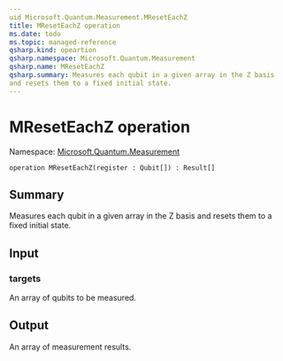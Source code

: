 ```yaml
---
uid Microsoft.Quantum.Measurement.MResetEachZ
title: MResetEachZ operation
ms.date: todo
ms.topic: managed-reference
qsharp.kind: opeartion
qsharp.namespace: Microsoft.Quantum.Measurement
qsharp.name: MResetEachZ
qsharp.summary: Measures each qubit in a given array in the Z basis
and resets them to a fixed initial state.
---
```


# MResetEachZ operation

Namespace: [Microsoft.Quantum.Measurement](xref:Microsoft.Quantum.Measurement)

```qsharp
operation MResetEachZ(register : Qubit[]) : Result[]
```

## Summary
Measures each qubit in a given array in the Z basis
and resets them to a fixed initial state.
## Input
### targets
An array of qubits to be measured.
## Output
An array of measurement results.
